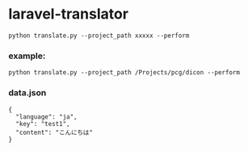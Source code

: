 # laravel-translator

```
python translate.py --project_path xxxxx --perform
```

### example: 
`python translate.py --project_path /Projects/pcg/dicon --perform`

### data.json

```
{
  "language": "ja",
  "key": "test1",
  "content": "こんにちは"
}

```